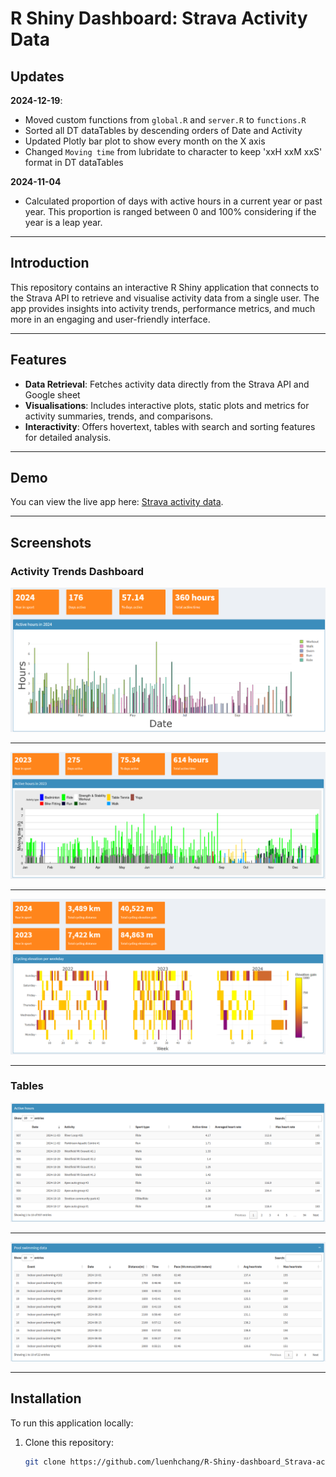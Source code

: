 # R Shiny Dashboard: Strava Activity Data

## Updates
**2024-12-19**:
* Moved custom functions from `global.R` and `server.R` to `functions.R`
* Sorted all DT dataTables by descending orders of Date and Activity
* Updated Plotly bar plot to show every month on the X axis
* Changed `Moving time` from lubridate to character to keep 'xxH xxM xxS' format in DT dataTables

**2024-11-04**
* Calculated proportion of days with active hours in a current year or past year. This proportion is ranged between 0 and 100% considering if the year is a leap year.

---

## Introduction
This repository contains an interactive R Shiny application that connects to the Strava API to retrieve and visualise activity data from a single user. The app provides insights into activity trends, performance metrics, and much more in an engaging and user-friendly interface.

---

## Features
- **Data Retrieval**: Fetches activity data directly from the Strava API and Google sheet
- **Visualisations**: Includes interactive plots, static plots and metrics for activity summaries, trends, and comparisons.
- **Interactivity**: Offers hovertext, tables with search and sorting features for detailed analysis.

---

## Demo
You can view the live app here: [Strava activity data](https://luenhchang.shinyapps.io/Strava-activity-data/).

---

## Screenshots

### Activity Trends Dashboard
![Active hours 2024](app-printscreens/moving-time-2024.png)

---

![Active hours 2023](app-printscreens/moving-time-2023.png)

---

![Ride data](app-printscreens/Ride-2023-2024.png)

---

### Tables
![Active hours](app-printscreens/table_active-hours.png)

---

![Pool swimming data](app-printscreens/table_pool-swimming-data.png)

---

## Installation
To run this application locally:
1. Clone this repository:
   ```bash
   git clone https://github.com/luenhchang/R-Shiny-dashboard_Strava-activity-data.git
